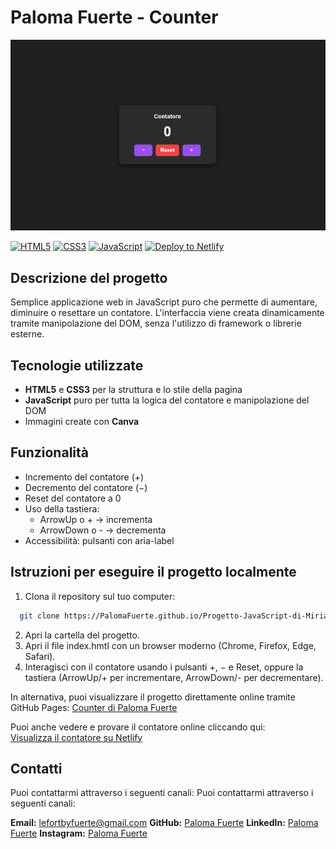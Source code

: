 # Paloma Fuerte - Counter

![Homepage Screenshot](assets/img/miniatura.png)

[![HTML5](https://img.shields.io/badge/HTML5-%23E34F26?style=flat&logo=html5&logoColor=white)](https://developer.mozilla.org/en-US/docs/Web/HTML)
[![CSS3](https://img.shields.io/badge/CSS3-%231572B6?style=flat&logo=css3&logoColor=white)](https://developer.mozilla.org/en-US/docs/Web/CSS)
[![JavaScript](https://img.shields.io/badge/JavaScript-%23F7DF1E?style=flat&logo=javascript&logoColor=black)](https://developer.mozilla.org/en-US/docs/Web/JavaScript)
[![Deploy to Netlify](https://img.shields.io/badge/Deploy%20to-Netlify-00C7B7?style=flat&logo=netlify&logoColor=white)](https://progetto-javascript-di-paloma-fuerte.netlify.app)

## Descrizione del progetto

Semplice applicazione web in JavaScript puro che permette di aumentare, diminuire o resettare un contatore. L'interfaccia viene creata dinamicamente tramite manipolazione del DOM, senza l'utilizzo di framework o librerie esterne.

## Tecnologie utilizzate

- **HTML5** e **CSS3** per la struttura e lo stile della pagina
- **JavaScript** puro per tutta la logica del contatore e manipolazione del DOM
- Immagini create con **Canva**

## Funzionalità

- Incremento del contatore (+)
- Decremento del contatore (−)
- Reset del contatore a 0
- Uso della tastiera:
  - ArrowUp o + → incrementa
  - ArrowDown o - → decrementa
- Accessibilità: pulsanti con aria-label

## Istruzioni per eseguire il progetto localmente

1. Clona il repository sul tuo computer:

```bash
  git clone https://PalomaFuerte.github.io/Progetto-JavaScript-di-Miriam-Paloma-Fuerte-Contreras/.git
```

2. Apri la cartella del progetto.
3. Apri il file index.hmtl con un browser moderno (Chrome, Firefox, Edge, Safari).
4. Interagisci con il contatore usando i pulsanti +, − e Reset, oppure la tastiera (ArrowUp/+ per incrementare, ArrowDown/- per decrementare).

In alternativa, puoi visualizzare il progetto direttamente online tramite GitHub Pages:
[Counter di Paloma Fuerte](https://PalomaFuerte.github.io/Progetto-JavaScript-di-Miriam-Paloma-Fuerte-Contreras/)

Puoi anche vedere e provare il contatore online cliccando qui:  
[Visualizza il contatore su Netlify](https://progetto-javascript-di-paloma-fuerte.netlify.app/)

## Contatti

Puoi contattarmi attraverso i seguenti canali:
Puoi contattarmi attraverso i seguenti canali:

**Email:** lefortbyfuerte@gmail.com
**GitHub:** [Paloma Fuerte](https://github.com/PalomaFuerte)
**LinkedIn:** [Paloma Fuerte](https://www.linkedin.com/in/paloma-fuerte-073160242/)
**Instagram:** [Paloma Fuerte](https://www.instagram.com/fuertepaloma)
